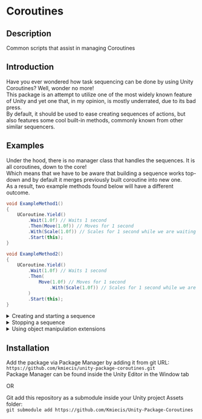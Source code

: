 # Coroutines

## Description

Common scripts that assist in managing Coroutines

## Introduction

Have you ever wondered how task sequencing can be done by using Unity Coroutines? Well, wonder no more!  
This package is an attempt to utilize one of the most widely known feature of Unity and yet one that, in my opinion, is mostly underrated, due to its bad press.  
By default, it should be used to ease creating sequences of actions, but also features some cool built-in methods, commonly known from other similar sequencers.  

## Examples

Under the hood, there is no manager class that handles the sequences. It is all coroutines, down to the core!  
Which means that we have to be aware that building a sequence works top-down and by default it merges previously built coroutine into new one.  
As a result, two example methods found below will have a different outcome.  

```cs
void ExampleMethod1()
{
    UCoroutine.Yield()
        .Wait(1.0f) // Waits 1 second
        .Then(Move(1.0f)) // Moves for 1 second
        .With(Scale(1.0f)) // Scales for 1 second while we are waiting
        .Start(this);
}

void ExampleMethod2()
{
    UCoroutine.Yield()
        .Wait(1.0f) // Waits 1 second
        .Then(
            Move(1.0f) // Moves for 1 second
                .With(Scale(1.0f)) // Scales for 1 second while we are moving
        )
        .Start(this);
}
```

<details>
<summary>
Creating and starting a sequence
</summary>
<p>

To create a sequence, we have to start with an IEnumerator, which can be an arbitrary method or one of many provided with the package.  
To start a sequence, we have to call Start(...) extension method, with a MonoBehaviour as an argument.  

```cs
IEnumerator Move()
{
...
}

IEnumerator Scale()
{
...
}

void ExampleCreateAndStartWithAnyMethod()
{
    Move()
        .Wait(1.0f)
        .Then(Scale)
        .Start(this);
}

void ExampleCreateAndStartWithBuiltInMethod()
{
    UCoroutine.Yield()
        .Then(Move)
        .Wait(1.0f)
        .Then(Scale)
        .Start(this);
}


```

</p>
</details>

<details>
<summary>
Stopping a sequence
</summary>
<p>

Just to be clear, sequences by themselves <b><i>DO NOT</i></b> require arbitrary stopping mechanism. They finish by themselves, just as any ordinary coroutine.  
To stop a sequence, we have to cache it ourselves and call Stop(...) extension method on it, with a target MonoBehaviour as an argument.  

```cs
private Coroutine _example;

void ExampleStartSequence()
{
    _example = Move().Start(this);
}

void ExampleStopSequence()
{
    _example.Stop(this);
}
```

</p>
</details>

<details>
<summary>
Using object manipulation extensions
</summary>
<p>

There are many methods to create an object changing sequence. Below few will be found. For more it would be advisable to check the code yourself.  

#### An infinitely moving platform, up and down:  

```cs
void StartMovePlatform()
{
    var height = 2.0f;
    var time = 2.0f;
    transform.CoMoveY(transform.position.y + height, time)
        .Then(transform.CoMoveY(transform.position.y, time))
        .Then(StartMovePlatform)
        .Start(this);
}
```

#### A door opening method with automated closing system when target is far enough:  

```cs
private bool IsFarEnough()
{
    ...
}

void OpenDoor()
{
    var duration = 3.0f;
    transform.CoRotate(Quaternion.AngleAxis(90.0f, Vector3.up), duration)
        .Wait(duration)
        .Await(IsFarEnough)
        .Then(transform.CoRotate(Quaternion.identity, duration))
        .Start(this);
}
```

#### A button scale & fade animation with callback on finish:  

```cs
void OnClick(Action onFinish)
{
    canvasGroup.CoFade(0.0f, duration, EEase.Linear.ToEaser())
        .With(transform.CoLocalScale(Vector3.one * 1.3f, duration, EaseMath.InBounce))
        .Then(onFinish)
        .Start(this);
}
```

</p>
</details>

## Installation

Add the package via Package Manager by adding it from git URL:  
`https://github.com/kmiecis/unity-package-coroutines.git`  
Package Manager can be found inside the Unity Editor in the Window tab

OR

Git add this repository as a submodule inside your Unity project Assets folder:  
`git submodule add https://github.com/Kmiecis/Unity-Package-Coroutines`
